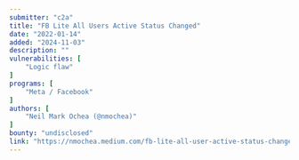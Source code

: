 ```yaml
---
submitter: "c2a"
title: "FB Lite All Users Active Status Changed"
date: "2022-01-14"
added: "2024-11-03"
description: ""
vulnerabilities: [
    "Logic flaw"
]
programs: [
    "Meta / Facebook"
]
authors: [
    "Neil Mark Ochea (@nmochea)"
]
bounty: "undisclosed"
link: "https://nmochea.medium.com/fb-lite-all-user-active-status-changed-99c5c36029e5"
---
```




